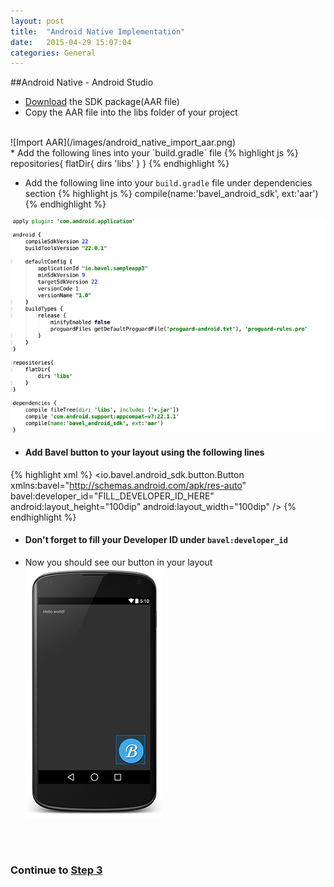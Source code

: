 ```yaml
---
layout: post
title:  "Android Native Implementation"
date:   2015-04-29 15:07:04
categories: General
---
```


##Android Native - Android Studio
* [Download](http://bit.ly/1IDLaqZ) the SDK package(AAR file)
* Copy the AAR file into the libs folder of your project
<br/>
![Import AAR](/images/android_native_import_aar.png)
<br/>
* Add the following lines into your `build.gradle` file
{% highlight js %}
repositories{
    flatDir{
        dirs 'libs'
    }
}
{% endhighlight %}

* Add the following line into your `build.gradle` file under dependencies section
{% highlight js %}
compile(name:'bavel_android_sdk', ext:'aar')
{% endhighlight %}

![build.gradle](/images/android_native_build_gradle.png)


* #### Add Bavel button to your layout using the following lines
{% highlight xml %}
<io.bavel.android_sdk.button.Button
    xmlns:bavel="http://schemas.android.com/apk/res-auto"
    bavel:developer_id="FILL_DEVELOPER_ID_HERE"
    android:layout_height="100dip"
    android:layout_width="100dip" />
{% endhighlight %}

* #### Don't forget to fill your Developer ID under `bavel:developer_id`
* Now you should see our button in your layout
![native android final result](/images/android_native_final_result.png)


<br><br>


### Continue to [Step 3](/getting-started/#step-3)
